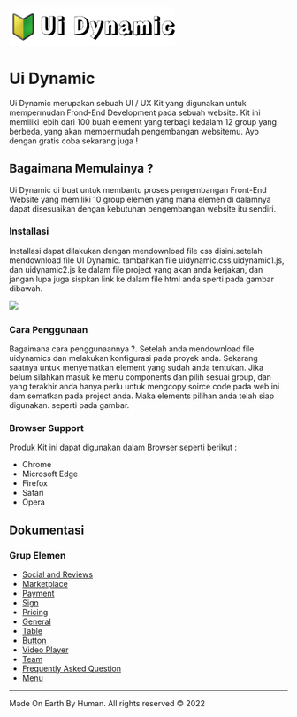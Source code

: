 <a href="https://uidynamic.github.io"><img src="https://raw.githubusercontent.com/uidynamic/download-uidynamic/main/logo.png" width="300px"></a>

<h1>Ui Dynamic</h1>
<p>Ui Dynamic merupakan sebuah UI / UX Kit yang digunakan untuk mempermudan Frond-End Development pada sebuah website. Kit ini memiliki lebih dari 100 buah element yang terbagi kedalam 12 group yang berbeda, yang akan mempermudah pengembangan websitemu. Ayo dengan gratis coba sekarang juga !</p>
<h2>Bagaimana Memulainya ?</h2>
<p>Ui Dynamic di buat untuk membantu proses pengembangan Front-End Website yang memiliki 10 group elemen yang mana elemen di dalamnya dapat disesuaikan dengan kebutuhan pengembangan website itu sendiri.</p>
<h3>Installasi</h3>
<p>Installasi dapat dilakukan dengan mendownload file css disini.setelah mendownload file UI Dynamic. tambahkan file uidynamic.css,uidynamic1.js, dan uidynamic2.js ke dalam file project yang akan anda kerjakan, dan jangan lupa juga sispkan link ke dalam file html anda sperti pada gambar dibawah.</p>
<img src="https://uidynamic.github.io/assets/images/sc1.png" width="600px">
<h3>Cara Penggunaan</h3>
<p>Bagaimana cara penggunaannya ?. Setelah anda mendownload file uidynamics dan melakukan konfigurasi pada proyek anda. Sekarang saatnya untuk menyematkan element yang sudah anda tentukan. Jika belum silahkan masuk ke menu components dan pilih sesuai group, dan yang terakhir anda hanya perlu untuk mengcopy soirce code pada web ini dam sematkan pada project anda. Maka elements pilihan anda telah siap digunakan. seperti pada gambar.</p>
<h3>Browser Support</h3>
<p>Produk Kit ini dapat digunakan dalam Browser seperti berikut :</p>
<ul>
  <li>Chrome</li>
  <li>Microsoft Edge</li>
  <li>Firefox</li>
  <li>Safari</li>
  <li>Opera</li>
 </ul>
 <h2>Dokumentasi</h2>
 <h3>Grup Elemen</h3>
 <ul>
  <li><a href="https://uidynamic.github.io/socialandreviews.html">Social and Reviews</a></li>
  <li><a href="https://uidynamic.github.io/marketplace.html">Marketplace</a></li>
  <li><a href="https://uidynamic.github.io/payment.html">Payment</a></li>
  <li><a href="https://uidynamic.github.io/sign.html">Sign</a></li>
  <li><a href="https://uidynamic.github.io/pricing.html">Pricing</a></li>
  <li><a href="https://uidynamic.github.io/general.html">General</a></li>
  <li><a href="https://uidynamic.github.io/table.html">Table</a></li>
  <li><a href="https://uidynamic.github.io/button.html">Button</a></li>
  <li><a href="https://uidynamic.github.io/videoplayer.html">Video Player</a></li>
  <li><a href="https://uidynamic.github.io/team.html">Team</a></li>
  <li><a href="https://uidynamic.github.io/frequentlyaskedquestion.html">Frequently Asked Question</a></li>
  <li><a href="https://uidynamic.github.io/menu.html">Menu</a></li>
 </ul>
 <hr>
 <p>Made On Earth By Human. All rights reserved © 2022</p>
